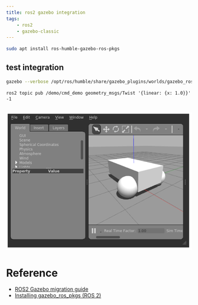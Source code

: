```yaml
---
title: ros2 gazebo integration
tags:
    - ros2
    - gazebo-classic
---
```


```bash
sudo apt install ros-humble-gazebo-ros-pkgs
```

## test integration
```bash
gazebo --verbose /opt/ros/humble/share/gazebo_plugins/worlds/gazebo_ros_diff_drive_demo.world
```

```
ros2 topic pub /demo/cmd_demo geometry_msgs/Twist '{linear: {x: 1.0}}' -1
```

![](images/ros2_gazebo_test_integration.png)
---

# Reference
- [ROS2 Gazebo migration guide](https://github.com/ros-simulation/gazebo_ros_pkgs/wiki)
- [Installing gazebo_ros_pkgs (ROS 2)](http://classic.gazebosim.org/tutorials?tut=ros2_installing&cat=connect_ros)
